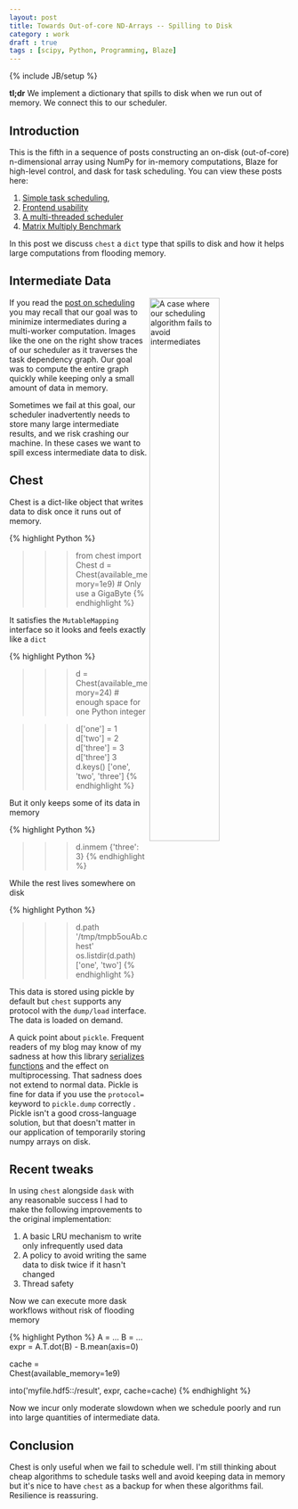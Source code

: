 ```yaml
---
layout: post
title: Towards Out-of-core ND-Arrays -- Spilling to Disk
category : work
draft : true
tags : [scipy, Python, Programming, Blaze]
---
```

{% include JB/setup %}

**tl;dr** We implement a dictionary that spills to disk when we run out of
memory.  We connect this to our scheduler.

Introduction
------------

This is the fifth in a sequence of posts constructing an on-disk (out-of-core)
n-dimensional array using NumPy for in-memory computations, Blaze for
high-level control, and dask for task scheduling.  You can view
these posts here:

1. [Simple task scheduling](http://matthewrocklin.com/blog/work/2014/12/27/Towards-OOC/),
2. [Frontend usability](http://matthewrocklin.com/blog/work/2014/12/30/Towards-OOC-Frontend/)
3. [A multi-threaded scheduler](http://matthewrocklin.com/blog/work/2015/01/06/Towards-OOC-Scheduling/)
4. [Matrix Multiply Benchmark](http://matthewrocklin.com/blog/work/2015/01/15/Towards-OOC-MatMul/)

In this post we discuss `chest` a `dict` type that spills to disk and how it helps
large computations from flooding memory.


Intermediate Data
-----------------

<img src="{{ BASE_PATH }}/images/dask/fail-case.gif"
      align="right"
      width="50%"
      alt="A case where our scheduling algorithm fails to avoid intermediates">

If you read the
[post on scheduling](http://matthewrocklin.com/blog/work/2015/01/06/Towards-OOC-Scheduling/)
you may recall that our goal was to minimize intermediates during a
multi-worker computation.  Images like the one on the right show traces of our
scheduler as it traverses the task dependency graph.  Our goal was to compute
the entire graph quickly while keeping only a small amount of data in memory.

Sometimes we fail at this goal, our scheduler inadvertently needs to store
many large intermediate results, and we risk crashing our machine.  In these
cases we want to spill excess intermediate data to disk.


Chest
-----

Chest is a dict-like object that writes data to disk once it runs out of
memory.

{% highlight Python %}
>>> from chest import Chest
>>> d = Chest(available_memory=1e9)  # Only use a GigaByte
{% endhighlight %}

It satisfies the `MutableMapping` interface so it looks and feels exactly like
a `dict`

{% highlight Python %}
>>> d = Chest(available_memory=24)  # enough space for one Python integer

>>> d['one'] = 1
>>> d['two'] = 2
>>> d['three'] = 3
>>> d['three']
3
>>> d.keys()
['one', 'two', 'three']
{% endhighlight %}

But it only keeps some of its data in memory

{% highlight Python %}
>>> d.inmem
{'three': 3}
{% endhighlight %}

While the rest lives somewhere on disk

{% highlight Python %}
>>> d.path
'/tmp/tmpb5ouAb.chest'
>>> os.listdir(d.path)
['one', 'two']
{% endhighlight %}

This data is stored using pickle by default but `chest` supports any protocol
with the `dump/load` interface.  The data is loaded on demand.

A quick point about `pickle`.  Frequent readers of my blog may know of my
sadness at how this library
[serializes functions](http://matthewrocklin.com/blog/work/2013/12/05/Parallelism-and-Serialization/)
and the effect on multiprocessing.
That sadness does not extend to normal data.  Pickle is fine for data if you
use the `protocol=` keyword to `pickle.dump` correctly .  Pickle isn't a good
cross-language solution, but that doesn't matter in our application of
temporarily storing numpy arrays on disk.


Recent tweaks
-------------

In using `chest` alongside `dask` with any reasonable success I had to make the
following improvements to the original implementation:

1.  A basic LRU mechanism to write only infrequently used data
2.  A policy to avoid writing the same data to disk twice if it hasn't changed
3.  Thread safety

Now we can execute more dask workflows without risk of flooding memory

{% highlight Python %}
A = ...
B = ...
expr = A.T.dot(B) - B.mean(axis=0)

cache = Chest(available_memory=1e9)

into('myfile.hdf5::/result', expr, cache=cache)
{% endhighlight %}

Now we incur only moderate slowdown when we schedule poorly and run into large
quantities of intermediate data.


Conclusion
----------

Chest is only useful when we fail to schedule well.  I'm still thinking about
cheap algorithms to schedule tasks well and avoid keeping data in memory but
it's nice to have `chest` as a backup for when these algorithms fail.
Resilience is reassuring.
